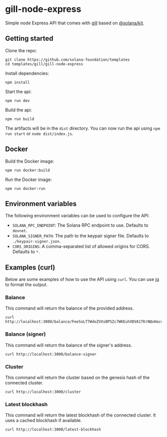 # gill-node-express

Simple node Express API that comes with [gill](https://github.com/solana-foundation/gill)
based on [@solana/kit](https://github.com/anza-xyz/kit).

## Getting started

Clone the repo:

```shell
git clone https://github.com/solana-foundation/templates
cd templates/gill/gill-node-express
```

Install dependencies:

```shell
npm install
```

Start the api:

```shell
npm run dev
```

Build the api:

```shell
npm run build
```

The artifacts will be in the `dist` directory. You can now run the api using `npm run start` or `node dist/index.js`.

## Docker

Build the Docker image:

```shell
npm run docker:build
```

Run the Docker image:

```shell
npm run docker:run
```

## Environment variables

The following environment variables can be used to configure the API:

- `SOLANA_RPC_ENDPOINT`: The Solana RPC endpoint to use. Defaults to `devnet`.
- `SOLANA_SIGNER_PATH`: The path to the keypair signer file. Defaults to `./keypair-signer.json`.
- `CORS_ORIGINS`: A comma-separated list of allowed origins for CORS. Defaults to `*`.

## Examples (curl)

Below are some examples of how to use the API using `curl`. You can use [jq](https://jqlang.org/) to format the output.

### Balance

This command will return the balance of the provided address.

```shell
curl http://localhost:3000/balance/FeeSoLT7WdoZVXsBPSZc7WKEuhVDVA1TKrNQoHacvxYm
```

### Balance (signer)

This command will return the balance of the signer's address.

```shell
curl http://localhost:3000/balance-signer
```

### Cluster

This command will return the cluster based on the genesis hash of the connected cluster.

```shell
curl http://localhost:3000/cluster
```

### Latest blockhash

This command will return the latest blockhash of the connected cluster. It uses a cached blockhash if available.

```shell
curl http://localhost:3000/latest-blockhash
```
